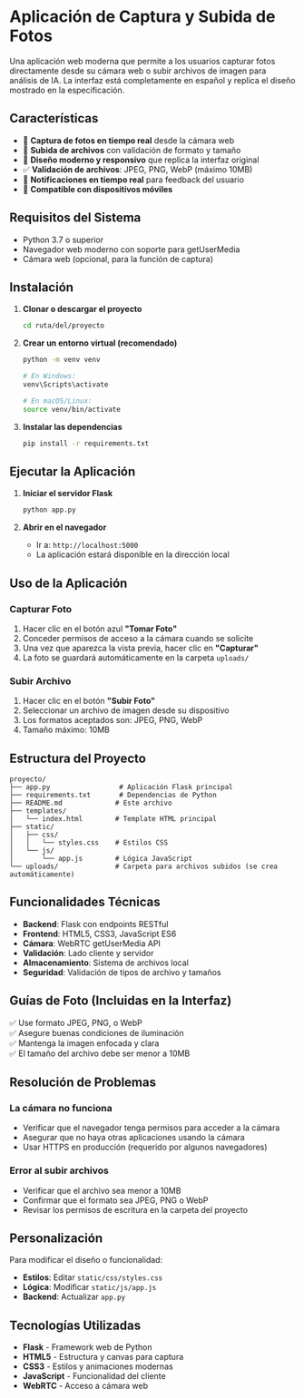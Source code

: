 # Aplicación de Captura y Subida de Fotos

Una aplicación web moderna que permite a los usuarios capturar fotos directamente desde su cámara web o subir archivos de imagen para análisis de IA. La interfaz está completamente en español y replica el diseño mostrado en la especificación.

## Características

- 📸 **Captura de fotos en tiempo real** desde la cámara web
- 📁 **Subida de archivos** con validación de formato y tamaño
- 🎨 **Diseño moderno y responsivo** que replica la interfaz original
- ✅ **Validación de archivos**: JPEG, PNG, WebP (máximo 10MB)
- 🔔 **Notificaciones en tiempo real** para feedback del usuario
- 📱 **Compatible con dispositivos móviles**

## Requisitos del Sistema

- Python 3.7 o superior
- Navegador web moderno con soporte para getUserMedia
- Cámara web (opcional, para la función de captura)

## Instalación

1. **Clonar o descargar el proyecto**
   ```bash
   cd ruta/del/proyecto
   ```

2. **Crear un entorno virtual (recomendado)**
   ```bash
   python -m venv venv
   
   # En Windows:
   venv\Scripts\activate
   
   # En macOS/Linux:
   source venv/bin/activate
   ```

3. **Instalar las dependencias**
   ```bash
   pip install -r requirements.txt
   ```

## Ejecutar la Aplicación

1. **Iniciar el servidor Flask**
   ```bash
   python app.py
   ```

2. **Abrir en el navegador**
   - Ir a: `http://localhost:5000`
   - La aplicación estará disponible en la dirección local

## Uso de la Aplicación

### Capturar Foto
1. Hacer clic en el botón azul **"Tomar Foto"**
2. Conceder permisos de acceso a la cámara cuando se solicite
3. Una vez que aparezca la vista previa, hacer clic en **"Capturar"**
4. La foto se guardará automáticamente en la carpeta `uploads/`

### Subir Archivo
1. Hacer clic en el botón **"Subir Foto"**
2. Seleccionar un archivo de imagen desde su dispositivo
3. Los formatos aceptados son: JPEG, PNG, WebP
4. Tamaño máximo: 10MB

## Estructura del Proyecto

```
proyecto/
├── app.py                 # Aplicación Flask principal
├── requirements.txt       # Dependencias de Python
├── README.md             # Este archivo
├── templates/
│   └── index.html        # Template HTML principal
├── static/
│   ├── css/
│   │   └── styles.css    # Estilos CSS
│   └── js/
│       └── app.js        # Lógica JavaScript
└── uploads/              # Carpeta para archivos subidos (se crea automáticamente)
```

## Funcionalidades Técnicas

- **Backend**: Flask con endpoints RESTful
- **Frontend**: HTML5, CSS3, JavaScript ES6
- **Cámara**: WebRTC getUserMedia API
- **Validación**: Lado cliente y servidor
- **Almacenamiento**: Sistema de archivos local
- **Seguridad**: Validación de tipos de archivo y tamaños

## Guías de Foto (Incluidas en la Interfaz)

✅ Use formato JPEG, PNG, o WebP  
✅ Asegure buenas condiciones de iluminación  
✅ Mantenga la imagen enfocada y clara  
✅ El tamaño del archivo debe ser menor a 10MB  

## Resolución de Problemas

### La cámara no funciona
- Verificar que el navegador tenga permisos para acceder a la cámara
- Asegurar que no haya otras aplicaciones usando la cámara
- Usar HTTPS en producción (requerido por algunos navegadores)

### Error al subir archivos
- Verificar que el archivo sea menor a 10MB
- Confirmar que el formato sea JPEG, PNG o WebP
- Revisar los permisos de escritura en la carpeta del proyecto

## Personalización

Para modificar el diseño o funcionalidad:
- **Estilos**: Editar `static/css/styles.css`
- **Lógica**: Modificar `static/js/app.js`
- **Backend**: Actualizar `app.py`

## Tecnologías Utilizadas

- **Flask** - Framework web de Python
- **HTML5** - Estructura y canvas para captura
- **CSS3** - Estilos y animaciones modernas
- **JavaScript** - Funcionalidad del cliente
- **WebRTC** - Acceso a cámara web 